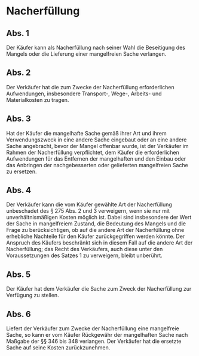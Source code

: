 # Nacherfüllung



## Abs. 1

 Der Käufer kann als Nacherfüllung nach seiner Wahl die Beseitigung des Mangels oder die Lieferung einer mangelfreien Sache verlangen.

## Abs. 2

 Der Verkäufer hat die zum Zwecke der Nacherfüllung erforderlichen Aufwendungen, insbesondere Transport-, Wege-, Arbeits- und Materialkosten zu tragen.

## Abs. 3

 Hat der Käufer die mangelhafte Sache gemäß ihrer Art und ihrem Verwendungszweck in eine andere Sache eingebaut oder an eine andere Sache angebracht, bevor der Mangel offenbar wurde, ist der Verkäufer im Rahmen der Nacherfüllung verpflichtet, dem Käufer die erforderlichen Aufwendungen für das Entfernen der mangelhaften und den Einbau oder das Anbringen der nachgebesserten oder gelieferten mangelfreien Sache zu ersetzen.

## Abs. 4

 Der Verkäufer kann die vom Käufer gewählte Art der Nacherfüllung unbeschadet des § 275 Abs. 2 und 3 verweigern, wenn sie nur mit unverhältnismäßigen Kosten möglich ist. Dabei sind insbesondere der Wert der Sache in mangelfreiem Zustand, die Bedeutung des Mangels und die Frage zu berücksichtigen, ob auf die andere Art der Nacherfüllung ohne erhebliche Nachteile für den Käufer zurückgegriffen werden könnte. Der Anspruch des Käufers beschränkt sich in diesem Fall auf die andere Art der Nacherfüllung; das Recht des Verkäufers, auch diese unter den Voraussetzungen des Satzes 1 zu verweigern, bleibt unberührt.

## Abs. 5

 Der Käufer hat dem Verkäufer die Sache zum Zweck der Nacherfüllung zur Verfügung zu stellen.

## Abs. 6

 Liefert der Verkäufer zum Zwecke der Nacherfüllung eine mangelfreie Sache, so kann er vom Käufer Rückgewähr der mangelhaften Sache nach Maßgabe der §§ 346 bis 348 verlangen. Der Verkäufer hat die ersetzte Sache auf seine Kosten zurückzunehmen. 

